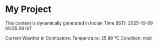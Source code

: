 # My Project

This content is dynamically generated in Indian Time (IST): 2025-10-09 00:55:39 IST


Current Weather in Coimbatore:
Temperature: 25.88 °C
Condition: mist
